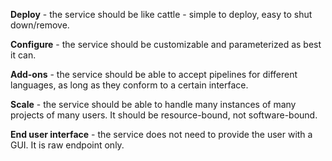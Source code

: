 
**Deploy** - the service should be like cattle - simple to deploy, easy to shut down/remove.

**Configure** - the service should be customizable and parameterized as best it can.

**Add-ons** - the service should be able to accept pipelines for different languages, as long as they conform to a certain interface.

**Scale** - the service should be able to handle many instances of many projects of many users. It should be resource-bound, not software-bound.

**End user interface** - the service does not need to provide the user with a GUI. It is raw endpoint only.
